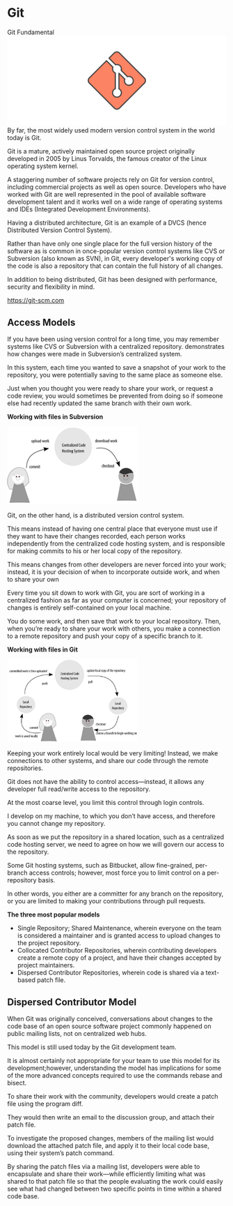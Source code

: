 # Git

Git Fundamental 
<img src="hero.svg">
By far, the most widely used modern version control system in the world today is Git.

Git is a mature, actively maintained open source project originally developed in 2005 by Linus Torvalds, the famous creator of the Linux operating system kernel.

A staggering number of software projects rely on Git for version control, including commercial projects as well as open source. Developers who have worked with Git are well represented in the pool of available software development talent and it works well on a wide range of operating systems and IDEs (Integrated Development Environments).

Having a distributed architecture, Git is an example of a DVCS (hence Distributed Version Control System).

Rather than have only one single place for the full version history of the software as is common in once-popular version control systems like CVS or Subversion (also known as SVN), in Git, every developer's working copy of the code is also a repository that can contain the full history of all changes.

In addition to being distributed, Git has been designed with performance, security and flexibility in mind.

https://git-scm.com

## Access Models

If you have been using version control for a long time, you may remember systems like CVS or Subversion with a centralized repository. demonstrates how changes were made in Subversion’s centralized system.

In this system, each time you wanted to save a snapshot of your work to the repository, you were potentially saving to the same place as someone else.

Just when you thought you were ready to share your work, or request a code review, you would sometimes be prevented from doing so if someone else had recently updated the same branch with their own work.

**Working with files in Subversion**

<img src="src\work-with-file-in-subversion.png" width="300px">

Git, on the other hand, is a distributed version control system.

This means instead of having one central place that everyone must use if they want to have their changes recorded, each person works independently from the centralized code hosting system, and is responsible for making commits to his or her local copy of the repository.

This means changes from other developers are never forced into your work; instead, it is your decision of when to incorporate outside work, and when to share your own

Every time you sit down to work with Git, you are sort of working in a centralized fashion as far as your computer is concerned; your repository of changes is entirely self-contained on your local machine. 

You do some work, and then save that work to your local repository. Then, when you’re ready to share your work with others, you make a connection to a remote repository and push your copy of a specific branch to it.

**Working with files in Git**

<img src="src\work-with-git.png" width="300px">

Keeping your work entirely local would be very limiting! Instead, we make connections to other systems, and share our code through the remote repositories.

Git does not have the ability to control access—instead, it allows any developer full
read/write access to the repository.

At the most coarse level, you limit this control through login controls.

I develop on my machine, to which you don’t have access, and therefore you cannot change my repository.

As soon as we put the repository in a shared location, such as a centralized code hosting server, we need to agree on how we will govern our access to the repository.

Some Git hosting systems, such as Bitbucket, allow fine-grained, per-branch access
controls; however, most force you to limit control on a per-repository basis.

In other words, you either are a committer for any branch on the repository, or you are limited to making your contributions through pull requests.

**The three most popular models**

- Single Repository; Shared Maintenance, wherein everyone on the team is considered a maintainer and is granted access to upload changes to the project repository.
- Collocated Contributor Repositories, wherein contributing developers create a remote copy of a project, and have their changes accepted by project maintainers.
- Dispersed Contributor Repositories, wherein code is shared via a text-based patch file.

## Dispersed Contributor Model

When Git was originally conceived, conversations about changes to the code base of
an open source software project commonly happened on public mailing lists, not on
centralized web hubs.

This model is still used today by the Git development team.

It is almost certainly not appropriate for your team to use this model for its development;however, understanding the model has implications for some of the more advanced concepts required to use the commands rebase and bisect.

To share their work with the community, developers would create a patch file using the program diff.

They would then write an email to the discussion group, and attach their patch file.

To investigate the proposed changes, members of the mailing list would download the attached patch file, and apply it to
their local code base, using their system’s patch command.

By sharing the patch files via a mailing list, developers were able to encapsulate and share their work—while efficiently limiting what was shared to that patch file so that the people evaluating the work could easily see what had changed between two specific points in time within a shared code base.

